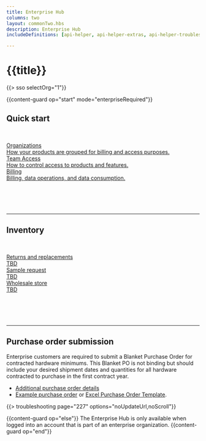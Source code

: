 ```yaml
---
title: Enterprise Hub
columns: two
layout: commonTwo.hbs
description: Enterprise Hub
includeDefinitions: [api-helper, api-helper-extras, api-helper-troubleshooting]

---
```


# {{title}}

{{> sso selectOrg="1"}}

{{content-guard op="start" mode="enterpriseRequired"}}

## Quick start

&nbsp;

<div>
    <div class="mainGrid" style="padding-bottom:40px;">
        <div class="mainNoPicRect">
            <a href="/scaling/quick-start-guide/organizations/" class="mainGridButton">
                <div class="mainContent">
                    <div class="mainNoPicTopBottom">
                        <div class="mainNoPicTop">Organizations</div>
                        <div class="mainNoPicBottom">How your products are grouped for billing and access purposes.</div>
                    </div>
                </div>
            </a>
        </div>
        <div class="mainNoPicRect">
            <a href="/getting-started/console/team-access-controls/" class="mainGridButton">
                <div class="mainContent">
                    <div class="mainNoPicTopBottom">
                        <div class="mainNoPicTop">Team Access</div>
                        <div class="mainNoPicBottom">How to control access to products and features.</div>
                    </div>
                </div>
            </a>
        </div>
        <div class="mainNoPicRect">
            <a href="/enterprise/scaling/quick-start-guide/billing/" class="mainGridButton">
                <div class="mainContent">
                    <div class="mainNoPicTopBottom">
                        <div class="mainNoPicTop">Billing</div>
                        <div class="mainNoPicBottom">Billing, data operations, and data consumption.</div>
                    </div>
                </div>
            </a>
        </div>
    </div>
</div>

&nbsp;

---

## Inventory

&nbsp;

<div>
    <div class="mainGrid" style="padding-bottom:40px;">
        <div class="mainNoPicRect">
            <a href="x" class="mainGridButton">
                <div class="mainContent">
                    <div class="mainNoPicTopBottom">
                        <div class="mainNoPicTop">Returns and replacements</div>
                        <div class="mainNoPicBottom">TBD</div>
                    </div>
                </div>
            </a>
        </div>
        <div class="mainNoPicRect">
            <a href="x" class="mainGridButton">
                <div class="mainContent">
                    <div class="mainNoPicTopBottom">
                        <div class="mainNoPicTop">Sample request</div>
                        <div class="mainNoPicBottom">TBD</div>
                    </div>
                </div>
            </a>
        </div>
        <div class="mainNoPicRect">
            <a href="x" class="mainGridButton">
                <div class="mainContent">
                    <div class="mainNoPicTopBottom">
                        <div class="mainNoPicTop">Wholesale store</div>
                        <div class="mainNoPicBottom">TBD</div>
                    </div>
                </div>
            </a>
        </div>
    </div>
</div>

&nbsp;

---

## Purchase order submission

Enterprise customers are required to submit a Blanket Purchase Order for contracted hardware minimums. This Blanket PO is not binding but should include your desired shipment dates and quantities for all hardware contracted to purchase in the first contract year. 

- [Additional purchase order details](scaling/quick-start-guide/enterprise-order-placement/)
- [Example purchase order](/assets/images/support/Screen_Shot_2022-01-24_at_11.09.03_AM.png) or [Excel Purchase Order Template](/assets/files/enterprise-order-template.xlsx).

{{> troubleshooting page="227" options="noUpdateUrl,noScroll"}}
 



{{content-guard op="else"}}
The Enterprise Hub is only available when logged into an account that is part of an enterprise organization.
{{content-guard op="end"}}
